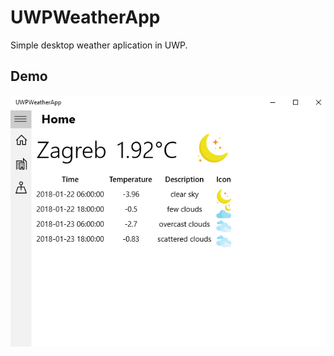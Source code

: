 # UWPWeatherApp
Simple desktop weather aplication in UWP.

## Demo

![demo](https://github.com/anapandza/UWPWeatherApp/blob/master/UWP%20Weather%20App%20Demo.png?raw=true "Demo")
